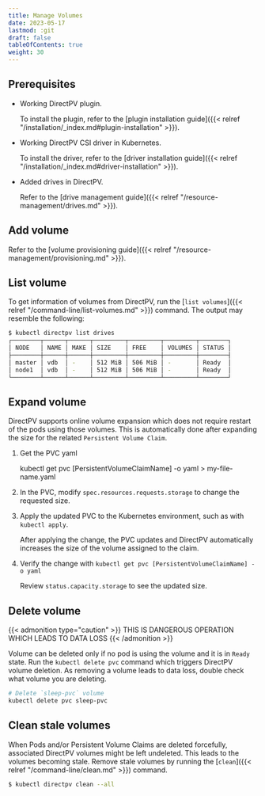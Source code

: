 ```yaml
---
title: Manage Volumes
date: 2023-05-17
lastmod: :git
draft: false
tableOfContents: true
weight: 30
---
```


## Prerequisites

* Working DirectPV plugin. 
 
  To install the plugin, refer to the [plugin installation guide]({{< relref "/installation/_index.md#plugin-installation" >}}).
* Working DirectPV CSI driver in Kubernetes. 
 
  To install the driver, refer to the [driver installation guide]({{< relref "/installation/_index.md#driver-installation" >}}).
* Added drives in DirectPV. 
 
  Refer to the [drive management guide]({{< relref "/resource-management/drives.md" >}}).

## Add volume

Refer to the [volume provisioning guide]({{< relref "/resource-management/provisioning.md" >}}).

## List volume

To get information of volumes from DirectPV, run the [`list volumes`]({{< relref "/command-line/list-volumes.md" >}}) command.
The output may resemble the following:

```sh
$ kubectl directpv list drives
┌────────┬──────┬──────┬─────────┬─────────┬─────────┬────────┐
│ NODE   │ NAME │ MAKE │ SIZE    │ FREE    │ VOLUMES │ STATUS │
├────────┼──────┼──────┼─────────┼─────────┼─────────┼────────┤
│ master │ vdb  │ -    │ 512 MiB │ 506 MiB │ -       │ Ready  │
│ node1  │ vdb  │ -    │ 512 MiB │ 506 MiB │ -       │ Ready  │
└────────┴──────┴──────┴─────────┴─────────┴─────────┴────────┘
```

## Expand volume

DirectPV supports online volume expansion which does not require restart of the pods using those volumes. 
This is automatically done after expanding the size for the related `Persistent Volume Claim`.

1. Get the PVC yaml
   
   kubectl get pvc [PersistentVolumeClaimName] -o yaml > my-file-name.yaml
2. In the PVC, modify `spec.resources.requests.storage` to change the requested size.
3. Apply the updated PVC to the Kubernetes environment, such as with `kubectl apply`.

   After applying the change, the PVC updates and DirectPV automatically increases the size of the volume assigned to the claim.
4. Verify the change with `kubectl get pvc [PersistentVolumeClaimName] -o yaml`

   Review `status.capacity.storage` to see the updated size.

## Delete volume

{{< admonition type="caution" >}}
THIS IS DANGEROUS OPERATION WHICH LEADS TO DATA LOSS
{{< /admonition >}}

Volume can be deleted only if no pod is using the volume and it is in `Ready` state. 
Run the `kubectl delete pvc` command which triggers DirectPV volume deletion. 
As removing a volume leads to data loss, double check what volume you are deleting.

```sh
# Delete `sleep-pvc` volume
kubectl delete pvc sleep-pvc
```

## Clean stale volumes
When Pods and/or Persistent Volume Claims are deleted forcefully, associated DirectPV volumes might be left undeleted.
This leads to the volumes becoming stale. 
Remove stale volumes by running the [`clean`]({{< relref "/command-line/clean.md" >}}) command. 

```sh
$ kubectl directpv clean --all
```
